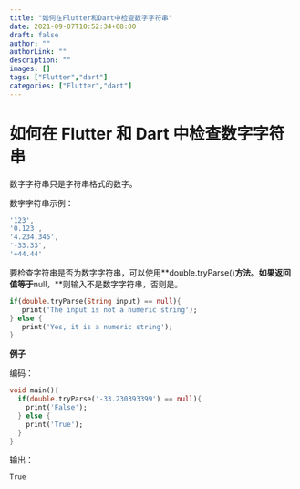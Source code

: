 ```yaml
---
title: "如何在Flutter和Dart中检查数字字符串"
date: 2021-09-07T10:52:34+08:00
draft: false
author: ""
authorLink: ""
description: ""
images: []
tags: ["Flutter","dart"]
categories: ["Flutter","dart"]
---
```


# 如何在 Flutter 和 Dart 中检查数字字符串

数字字符串只是字符串格式的数字。

数字字符串示例：

```dart
'123',
'0.123',
'4.234,345',
'-33.33',
'+44.44'
```

要检查字符串是否为数字字符串，可以使用**double.tryParse()**方法。如果返回值等于**null，**则输入不是数字字符串，否则是。

```dart
if(double.tryParse(String input) == null){
   print('The input is not a numeric string');
} else {
   print('Yes, it is a numeric string');
}
```

**例子**

编码：

```dart
void main(){
  if(double.tryParse('-33.230393399') == null){
    print('False');
  } else {
    print('True');
  }
}
```

输出：

```dart
True
```

